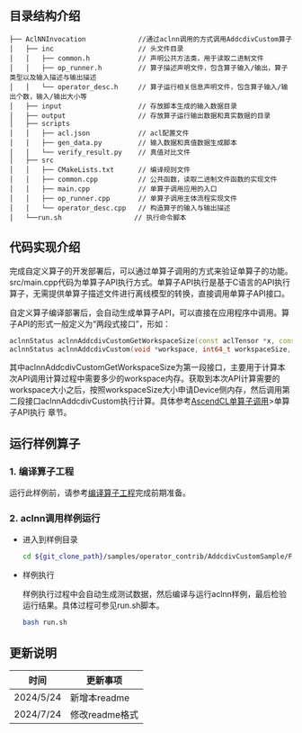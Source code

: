 ## 目录结构介绍
``` 
├── AclNNInvocation             //通过aclnn调用的方式调用AddcdivCustom算子
│   ├── inc                     // 头文件目录
│   │   ├── common.h            // 声明公共方法类，用于读取二进制文件
│   │   ├── op_runner.h         // 算子描述声明文件，包含算子输入/输出，算子类型以及输入描述与输出描述
│   │   └── operator_desc.h     // 算子运行相关信息声明文件，包含算子输入/输出个数，输入/输出大小等
│   ├── input                   // 存放脚本生成的输入数据目录
│   ├── output                  // 存放算子运行输出数据和真实数据的目录
│   ├── scripts
│   │   ├── acl.json            // acl配置文件
│   │   ├── gen_data.py         // 输入数据和真值数据生成脚本
│   │   └── verify_result.py    // 真值对比文件
│   ├── src
│   │   ├── CMakeLists.txt      // 编译规则文件
│   │   ├── common.cpp          // 公共函数，读取二进制文件函数的实现文件
│   │   ├── main.cpp            // 单算子调用应用的入口
│   │   ├── op_runner.cpp       // 单算子调用主体流程实现文件
│   │   └── operator_desc.cpp   // 构造算子的输入与输出描述
│   └──run.sh                  // 执行命令脚本
``` 
## 代码实现介绍
完成自定义算子的开发部署后，可以通过单算子调用的方式来验证单算子的功能。src/main.cpp代码为单算子API执行方式。单算子API执行是基于C语言的API执行算子，无需提供单算子描述文件进行离线模型的转换，直接调用单算子API接口。    

自定义算子编译部署后，会自动生成单算子API，可以直接在应用程序中调用。算子API的形式一般定义为“两段式接口”，形如：
   ```cpp    
   aclnnStatus aclnnAddcdivCustomGetWorkspaceSize(const aclTensor *x, const aclTensor *y, const alcTensor *out, uint64_t workspaceSize, aclOpExecutor **executor);
   aclnnStatus aclnnAddcdivCustom(void *workspace, int64_t workspaceSize, aclOpExecutor **executor, aclrtStream stream);
   ```
其中aclnnAddcdivCustomGetWorkspaceSize为第一段接口，主要用于计算本次API调用计算过程中需要多少的workspace内存。获取到本次API计算需要的workspace大小之后，按照workspaceSize大小申请Device侧内存，然后调用第二段接口aclnnAddcdivCustom执行计算。具体参考[AscendCL单算子调用](https://hiascend.com/document/redirect/CannCommunityAscendCInVorkSingleOp)>单算子API执行 章节。

## 运行样例算子
### 1.&nbsp;编译算子工程
运行此样例前，请参考[编译算子工程](../README.md#operatorcompile)完成前期准备。
### 2.&nbsp;aclnn调用样例运行

  - 进入到样例目录

    ```bash
    cd ${git_clone_path}/samples/operator_contrib/AddcdivCustomSample/FrameworkLaunch/AclNNInvocation
    ```
  - 样例执行    

    样例执行过程中会自动生成测试数据，然后编译与运行aclnn样例，最后检验运行结果。具体过程可参见run.sh脚本。

    ```bash
    bash run.sh
    ```
## 更新说明
  | 时间 | 更新事项 |
|----|------|
| 2024/5/24 | 新增本readme |
| 2024/7/24 | 修改readme格式 |